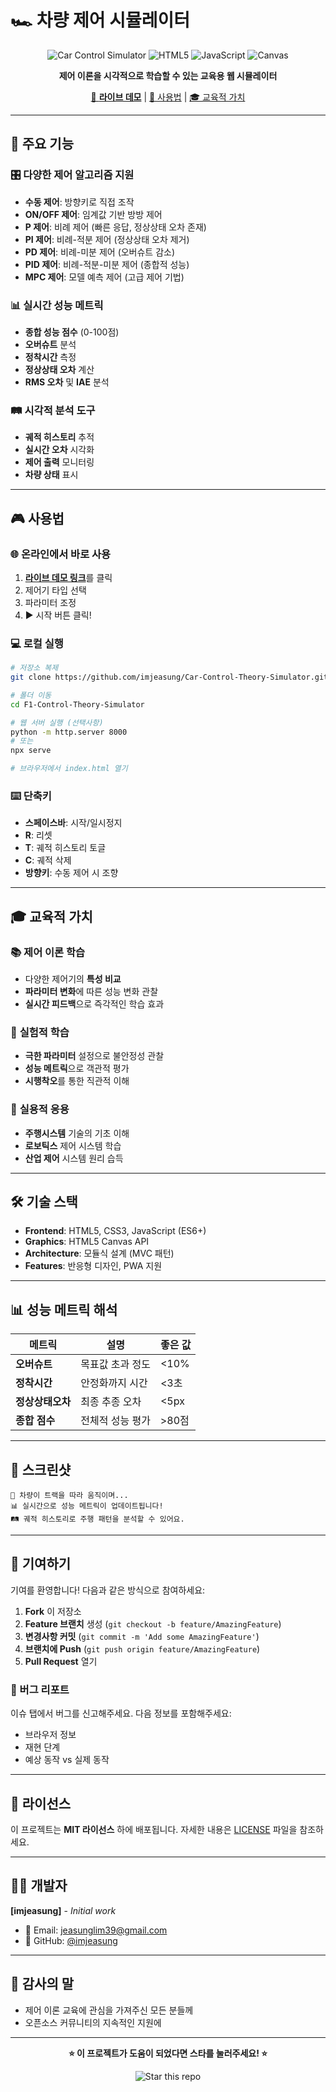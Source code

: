# 🏎️ 차량 제어 시뮬레이터

<div align="center">

![Car Control Simulator](https://img.shields.io/badge/Car-Control%20Simulator-red?style=for-the-badge&logo=formula1)
![HTML5](https://img.shields.io/badge/HTML5-E34F26?style=for-the-badge&logo=html5&logoColor=white)
![JavaScript](https://img.shields.io/badge/JavaScript-F7DF1E?style=for-the-badge&logo=javascript&logoColor=black)
![Canvas](https://img.shields.io/badge/HTML5%20Canvas-orange?style=for-the-badge&logo=html5&logoColor=white)

**제어 이론을 시각적으로 학습할 수 있는 교육용 웹 시뮬레이터**

[🚀 **라이브 데모**](https://imjeasung.github.io/Car-Control-Theory-Simulator) | [📖 사용법](#-사용법) | [🎓 교육적 가치](#-교육적-가치)

</div>

---

## 🌟 주요 기능

### 🎛️ **다양한 제어 알고리즘 지원**
- **수동 제어**: 방향키로 직접 조작
- **ON/OFF 제어**: 임계값 기반 방방 제어
- **P 제어**: 비례 제어 (빠른 응답, 정상상태 오차 존재)
- **PI 제어**: 비례-적분 제어 (정상상태 오차 제거)
- **PD 제어**: 비례-미분 제어 (오버슈트 감소)
- **PID 제어**: 비례-적분-미분 제어 (종합적 성능)
- **MPC 제어**: 모델 예측 제어 (고급 제어 기법)

### 📊 **실시간 성능 메트릭**
- **종합 성능 점수** (0-100점)
- **오버슈트** 분석
- **정착시간** 측정
- **정상상태 오차** 계산
- **RMS 오차** 및 **IAE** 분석

### 🛤️ **시각적 분석 도구**
- **궤적 히스토리** 추적
- **실시간 오차** 시각화
- **제어 출력** 모니터링
- **차량 상태** 표시

---

## 🎮 사용법

### 🌐 온라인에서 바로 사용
1. [**라이브 데모 링크**](https://imjeasung.github.io/Car-Control-Theory-Simulator)를 클릭
2. 제어기 타입 선택
3. 파라미터 조정
4. ▶️ 시작 버튼 클릭!

### 💻 로컬 실행
```bash
# 저장소 복제
git clone https://github.com/imjeasung/Car-Control-Theory-Simulator.git

# 폴더 이동
cd F1-Control-Theory-Simulator

# 웹 서버 실행 (선택사항)
python -m http.server 8000
# 또는
npx serve

# 브라우저에서 index.html 열기
```

### ⌨️ 단축키
- **스페이스바**: 시작/일시정지
- **R**: 리셋
- **T**: 궤적 히스토리 토글
- **C**: 궤적 삭제
- **방향키**: 수동 제어 시 조향

---

## 🎓 교육적 가치

### 📚 **제어 이론 학습**
- 다양한 제어기의 **특성 비교**
- **파라미터 변화**에 따른 성능 변화 관찰
- **실시간 피드백**으로 즉각적인 학습 효과

### 🔬 **실험적 학습**
- **극한 파라미터** 설정으로 불안정성 관찰
- **성능 메트릭**으로 객관적 평가
- **시행착오**를 통한 직관적 이해

### 🎯 **실용적 응용**
- **주행시스템** 기술의 기초 이해
- **로보틱스** 제어 시스템 학습
- **산업 제어** 시스템 원리 습득

---

## 🛠️ 기술 스택

- **Frontend**: HTML5, CSS3, JavaScript (ES6+)
- **Graphics**: HTML5 Canvas API
- **Architecture**: 모듈식 설계 (MVC 패턴)
- **Features**: 반응형 디자인, PWA 지원

---

## 📊 성능 메트릭 해석

| 메트릭 | 설명 | 좋은 값 |
|--------|------|---------|
| **오버슈트** | 목표값 초과 정도 | <10% |
| **정착시간** | 안정화까지 시간 | <3초 |
| **정상상태오차** | 최종 추종 오차 | <5px |
| **종합 점수** | 전체적 성능 평가 | >80점 |

---

## 🎨 스크린샷

```
🚗 차량이 트랙을 따라 움직이며...
📊 실시간으로 성능 메트릭이 업데이트됩니다!
🛤️ 궤적 히스토리로 주행 패턴을 분석할 수 있어요.
```

---


## 🤝 기여하기

기여를 환영합니다! 다음과 같은 방식으로 참여하세요:

1. **Fork** 이 저장소
2. **Feature 브랜치** 생성 (`git checkout -b feature/AmazingFeature`)
3. **변경사항 커밋** (`git commit -m 'Add some AmazingFeature'`)
4. **브랜치에 Push** (`git push origin feature/AmazingFeature`)
5. **Pull Request** 열기

### 🐛 버그 리포트
이슈 탭에서 버그를 신고해주세요. 다음 정보를 포함해주세요:
- 브라우저 정보
- 재현 단계
- 예상 동작 vs 실제 동작

---

## 📄 라이선스

이 프로젝트는 **MIT 라이선스** 하에 배포됩니다. 자세한 내용은 [LICENSE](LICENSE) 파일을 참조하세요.

---

## 👨‍💻 개발자

**[imjeasung]** - *Initial work*

- 📧 Email: jeasunglim39@gmail.com
- 🐙 GitHub: [@imjeasung](https://github.com/imjeasung)

---

## 🙏 감사의 말

- 제어 이론 교육에 관심을 가져주신 모든 분들께
- 오픈소스 커뮤니티의 지속적인 지원에

---

<div align="center">

**⭐ 이 프로젝트가 도움이 되었다면 스타를 눌러주세요! ⭐**

![Star this repo](https://img.shields.io/github/stars/imjeasung/Car-Control-Theory-Simulator?style=social)

</div>
